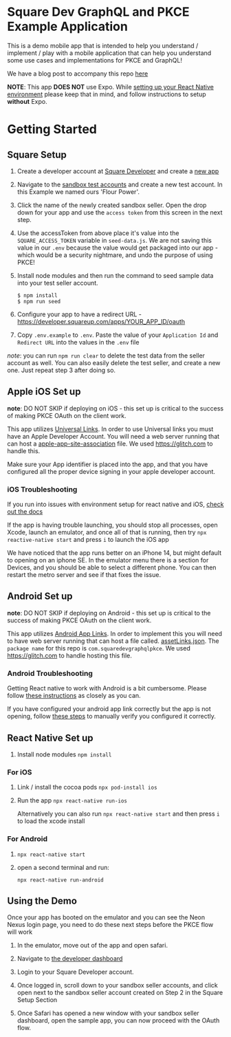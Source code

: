 # Square Dev GraphQL and PKCE Example Application

This is a demo mobile app that is intended to help you understand / implement / play with a mobile application that can help you understand some use cases and implementations for PKCE and GraphQL!

We have a blog post to accompany this repo [here](https://developer.squareup.com/blog/unlock-a-better-mobile-experience-with-square-graphql-and-pkce)

**NOTE**: This app **DOES NOT** use Expo. While [setting up your React Native environment](https://reactnative.dev/docs/environment-setup) please keep that in mind, and follow instructions to setup **without** Expo.

# Getting Started
## Square Setup
1. Create a developer account at [Square Developer](https://developer.squareup.com) and create a [new app](https://developer.squareup.com/apps)

1. Navigate to the [sandbox test accounts](https://developer.squareup.com/console/en/sandbox-test-accounts) and create a new test account. In this Example we named ours 'Flour Power'. 

1. Click the name of the newly created sandbox seller. Open the drop down for your app and use the `access token` from this screen in the next step.


1. Use the accessToken from above place it's value into the `SQUARE_ACCESS_TOKEN` variable in `seed-data.js`. We are not saving this value in our `.env` because the value would get packaged into our app - which would be a security nightmare, and undo the purpose of using PKCE!

1. Install node modules and then run the command to seed sample data into your test seller account.
    ```
    $ npm install
    $ npm run seed
    ```
1. Configure your app to have a redirect URL - https://developer.squareup.com/apps/YOUR_APP_ID/oauth

1. Copy `.env.example` to `.env`. Paste the value of your `Application Id` and `Redirect URL` into the values in the `.env` file


*note*: you can run `npm run clear` to delete the test data from the seller account as well. You can also easily delete the test seller, and create a new one. Just repeat step 3 after doing so.
## Apple iOS Set up

**note**: DO NOT SKIP if deploying on iOS - this set up is critical to the success of making PKCE OAuth on the client work.

This app utilizes [Universal Links](https://developer.apple.com/ios/universal-links/). In order to use Universal links you must have an Apple Developer Account. You will need a web server running that can host a [apple-app-site-association](https://developer.apple.com/documentation/xcode/supporting-associated-domains?language=objc) file. We used https://glitch.com to handle this.

Make sure your App identifier is placed into the app, and that you have configured all the proper device signing in your apple developer account.

### iOS Troubleshooting
If you run into issues with environment setup for react native and iOS, [check out the docs](https://reactnative.dev/docs/environment-setup)

If the app is having trouble launching, you should stop all processes, open Xcode, launch an emulator, and once all of that is running, then try `npx reactive-native start` and press `i` to launch the iOS app

We have noticed that the app runs better on an iPhone 14, but might default to opening on an iphone SE. In the emulator menu there is a section for Devices, and you should be able to select a different phone. You can then restart the metro server and see if that fixes the issue.


## Android Set up

**note**: DO NOT SKIP if deploying on Android - this set up is critical to the success of making PKCE OAuth on the client work.

This app utilizes [Android App Links](https://developer.android.com/training/app-links#android-app-links). In order to implement this you will need to have web server running that can host a file called. [assetLinks.json](https://developer.android.com/training/app-links/verify-android-applinks#web-assoc). The `package name` for this repo is `com.squaredevgraphqlpkce`. We used https://glitch.com to handle hosting this file.

### Android Troubleshooting
Getting React native to work with Android is a bit cumbersome. Please follow [these instructions](https://reactnative.dev/docs/environment-setup) as closely as you can. 

If you have configured your android app link correctly but the app is not opening, follow [these steps](https://developer.android.com/training/app-links/verify-android-applinks#manual-verification) to manually verify you configured it correctly.


## React Native Set up

1. Install node modules
`npm install`

### For iOS
1. Link / install the cocoa pods
`npx pod-install ios`

1. Run the app
`npx react-native run-ios`

    Alternatively you can also run `npx react-native start` and then press `i` to load the xcode install


### For Android
1. `npx react-native start`

1. open a second terminal and run:

    `npx react-native run-android`



## Using the Demo

Once your app has booted on the emulator and you can see the Neon Nexus login page, you need to do these next steps before the PKCE flow will work

1. In the emulator, move out of the app and open safari.

1. Navigate to [the developer dashboard](https://developer.squareup.com/apps)

1. Login to your Square Developer account.

1. Once logged in, scroll down to your sandbox seller accounts, and click open next to the sandbox seller account created on Step 2 in the Square Setup Section

1. Once Safari has opened a new window with your sandbox seller dashboard, open the sample app, you can now proceed with the OAuth flow.


